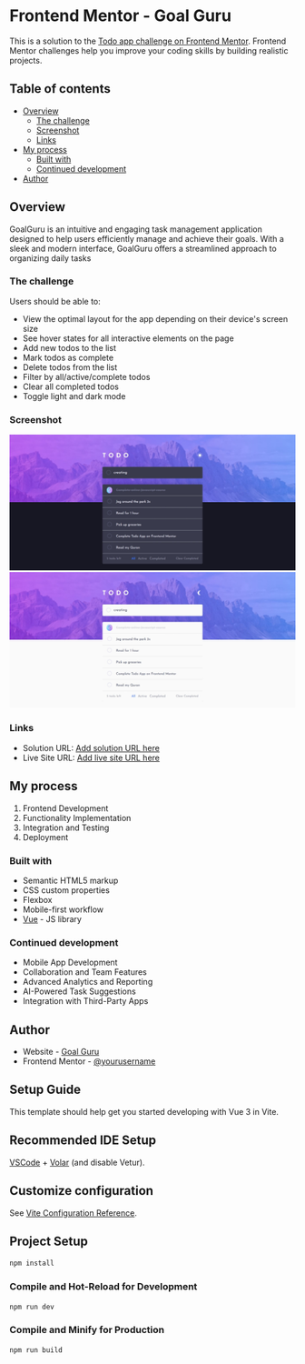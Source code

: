 # Frontend Mentor - Goal Guru

This is a solution to the [Todo app challenge on Frontend Mentor](https://www.frontendmentor.io/challenges/todo-app-Su1_KokOW). Frontend Mentor challenges help you improve your coding skills by building realistic projects. 

## Table of contents

- [Overview](#overview)
  - [The challenge](#the-challenge)
  - [Screenshot](#screenshot)
  - [Links](#links)
- [My process](#my-process)
  - [Built with](#built-with)
  - [Continued development](#Continued-development)
- [Author](#author)

## Overview

GoalGuru is an intuitive and engaging task management application designed to help users efficiently manage and achieve their goals. With a sleek and modern interface, GoalGuru offers a streamlined approach to organizing daily tasks

### The challenge

Users should be able to:

- View the optimal layout for the app depending on their device's screen size
- See hover states for all interactive elements on the page
- Add new todos to the list
- Mark todos as complete
- Delete todos from the list
- Filter by all/active/complete todos
- Clear all completed todos
- Toggle light and dark mode

### Screenshot

![](./src/assest/1.jpeg)
![](./src/assest/2.jpeg)

### Links

- Solution URL: [Add solution URL here](https://github.com/Tomtiko04/Goal-Guru)
- Live Site URL: [Add live site URL here](https://goal-guru.vercel.app/)

## My process

1. Frontend Development
2. Functionality Implementation
3. Integration and Testing
4. Deployment

### Built with

- Semantic HTML5 markup
- CSS custom properties
- Flexbox
- Mobile-first workflow
- [Vue](https://vuejs.org/) - JS library

### Continued development

- Mobile App Development
- Collaboration and Team Features
- Advanced Analytics and Reporting
- AI-Powered Task Suggestions
- Integration with Third-Party Apps

## Author

- Website - [Goal Guru](https://goal-guru.vercel.app/)
- Frontend Mentor - [@yourusername](https://www.frontendmentor.io/profile/Tomtiko04)

## Setup Guide 

This template should help get you started developing with Vue 3 in Vite.

## Recommended IDE Setup

[VSCode](https://code.visualstudio.com/) + [Volar](https://marketplace.visualstudio.com/items?itemName=Vue.volar) (and disable Vetur).

## Customize configuration

See [Vite Configuration Reference](https://vitejs.dev/config/).

## Project Setup

```sh
npm install
```

### Compile and Hot-Reload for Development

```sh
npm run dev
```

### Compile and Minify for Production

```sh
npm run build
```

